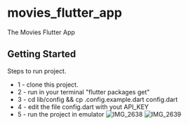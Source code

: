 # movies_flutter_app

The Movies Flutter App

## Getting Started

Steps to run project.
- 1 - clone this project.
- 2 - run in your terminal "flutter packages get"
- 3 - cd lib/config && cp .config.example.dart config.dart
- 4 - edit the file config.dart with yout API_KEY
- 5 - run the project in emulator
![IMG_2638](https://user-images.githubusercontent.com/47876409/74093489-7c1a8100-4ab1-11ea-9caf-c801b71bcf61.PNG)
![IMG_2639](https://user-images.githubusercontent.com/47876409/74093495-994f4f80-4ab1-11ea-81b5-088542b6095a.PNG)
